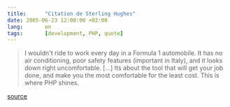 ```yaml
---
title:      "Citation de Sterling Hughes"
date: 2005-06-23 12:00:00 +02:00
lang:       en
tags:       [development, PHP, quote]
---
```


> I wouldn't ride to work every day in a Formula 1 automobile. It has no air conditioning, poor safety features (important in Italy), and it looks down right uncomfortable. […] Its about the tool that will get your job done, and make you the most comfortable for the least cost. This is where PHP shines.

[source](http://www.edwardbear.org/serendipity/archives/1178_NET_vs_PHP_again_and_again.html)
